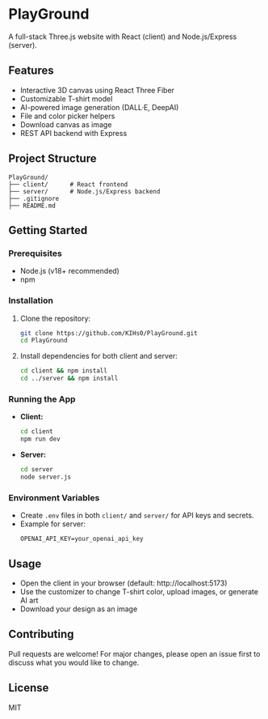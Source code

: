 # PlayGround

A full-stack Three.js website with React (client) and Node.js/Express (server).

## Features

- Interactive 3D canvas using React Three Fiber
- Customizable T-shirt model
- AI-powered image generation (DALL·E, DeepAI)
- File and color picker helpers
- Download canvas as image
- REST API backend with Express

## Project Structure

```
PlayGround/
├── client/      # React frontend
├── server/      # Node.js/Express backend
├── .gitignore
├── README.md
```

## Getting Started

### Prerequisites

- Node.js (v18+ recommended)
- npm

### Installation

1. Clone the repository:
   ```bash
   git clone https://github.com/KIHs0/PlayGround.git
   cd PlayGround
   ```
2. Install dependencies for both client and server:
   ```bash
   cd client && npm install
   cd ../server && npm install
   ```

### Running the App

- **Client:**
  ```bash
  cd client
  npm run dev
  ```
- **Server:**
  ```bash
  cd server
  node server.js
  ```

### Environment Variables

- Create `.env` files in both `client/` and `server/` for API keys and secrets.
- Example for server:
  ```env
  OPENAI_API_KEY=your_openai_api_key
  ```

## Usage

- Open the client in your browser (default: http://localhost:5173)
- Use the customizer to change T-shirt color, upload images, or generate AI art
- Download your design as an image

## Contributing

Pull requests are welcome! For major changes, please open an issue first to discuss what you would like to change.

## License

MIT

